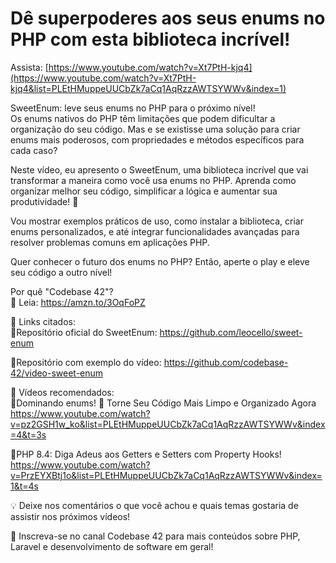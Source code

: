 # Dê superpoderes aos seus enums no PHP com esta biblioteca incrível!

Assista: [https://www.youtube.com/watch?v=Xt7PtH-kjq4](https://www.youtube.com/watch?v=Xt7PtH-kjq4&list=PLEtHMuppeUUCbZk7aCq1AqRzzAWTSYWWv&index=1)

SweetEnum: leve seus enums no PHP para o próximo nível!  
Os enums nativos do PHP têm limitações que podem dificultar a organização do seu código. Mas e se existisse uma solução para criar enums mais poderosos, com propriedades e métodos específicos para cada caso?  

Neste vídeo, eu apresento o SweetEnum, uma biblioteca incrível que vai transformar a maneira como você usa enums no PHP. Aprenda como organizar melhor seu código, simplificar a lógica e aumentar sua produtividade! 🚀  

Vou mostrar exemplos práticos de uso, como instalar a biblioteca, criar enums personalizados, e até integrar funcionalidades avançadas para resolver problemas comuns em aplicações PHP.  

Quer conhecer o futuro dos enums no PHP? Então, aperte o play e eleve seu código a outro nível!  

Por quê "Codebase 42"?  
📖 Leia: https://amzn.to/3OqFoPZ  

🔗 Links citados:  
🔹Repositório oficial do SweetEnum: https://github.com/leocello/sweet-enum  

🔹Repositório com exemplo do vídeo: https://github.com/codebase-42/video-sweet-enum  

🎥 Vídeos recomendados:  
🔹Dominando enums! 🚀 Torne Seu Código Mais Limpo e Organizado Agora   
https://www.youtube.com/watch?v=pz2GSH1w_ko&list=PLEtHMuppeUUCbZk7aCq1AqRzzAWTSYWWv&index=4&t=3s  

🔹PHP 8.4: Diga Adeus aos Getters e Setters com Property Hooks!  
https://www.youtube.com/watch?v=PrzEYXBtj1o&list=PLEtHMuppeUUCbZk7aCq1AqRzzAWTSYWWv&index=1&t=4s  

💡 Deixe nos comentários o que você achou e quais temas gostaria de assistir nos próximos vídeos!  

🚀 Inscreva-se no canal Codebase 42 para mais conteúdos sobre PHP, Laravel e desenvolvimento de software em geral!  

